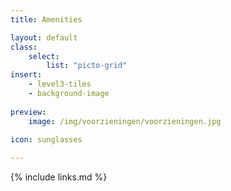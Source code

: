 ```yaml
---
title: Amenities

layout: default
class:
    select: 
        list: "picto-grid"
insert: 
    - level3-tiles
    - background-image
    
preview: 
    image: /img/voorzieningen/voorzieningen.jpg
    
icon: sunglasses

---
```

{% include links.md %}
